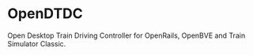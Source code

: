 # OpenDTDC
 Open Desktop Train Driving Controller for OpenRails, OpenBVE and Train Simulator Classic.
